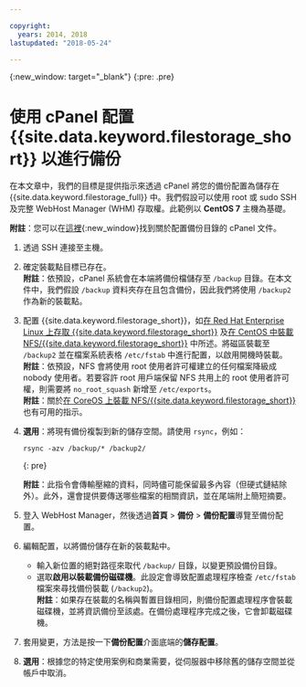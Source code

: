```yaml
---

copyright:
  years: 2014, 2018
lastupdated: "2018-05-24"

---
```

{:new_window: target="_blank"}
{:pre: .pre}
 
# 使用 cPanel 配置 {{site.data.keyword.filestorage_short}} 以進行備份

在本文章中，我們的目標是提供指示來透過 cPanel 將您的備份配置為儲存在 {{site.data.keyword.filestorage_full}} 中。我們假設可以使用 root 或 sudo SSH 及完整 WebHost Manager (WHM) 存取權。此範例以 **CentOS 7** 主機為基礎。

**附註**：您可以在[這裡](https://docs.cpanel.net/display/68Docs/Backup+Configuration#BackupConfiguration-ConfigureBackupDirectory){:new_window}找到關於配置備份目錄的 cPanel 文件。

1. 透過 SSH 連接至主機。

2. 確定裝載點目標已存在。<br />
   **附註**：依預設，cPanel 系統會在本端將備份檔儲存至 `/backup` 目錄。在本文件中，我們假設 `/backup` 資料夾存在且包含備份，因此我們將使用 `/backup2` 作為新的裝載點。
   
3. 配置 {{site.data.keyword.filestorage_short}}，如[在 Red Hat Enterprise Linux 上存取 {{site.data.keyword.filestorage_short}}](accessing-file-storage-linux.html) 及[在 CentOS 中裝載 NFS/{{site.data.keyword.filestorage_short}}](mounting-nsf-file-storage.html) 中所述。將磁區裝載至 `/backup2` 並在檔案系統表格 `/etc/fstab` 中進行配置，以啟用開機時裝載。<br />
   **附註**：依預設，NFS 會將使用 root 使用者許可權建立的任何檔案降級成 nobody 使用者。若要容許 root 用戶端保留 NFS 共用上的 root 使用者許可權，則需要將 `no_root_squash` 新增至 `/etc/exports`。<br />
   **附註**：關於[在 CoreOS 上裝載 NFS/{{site.data.keyword.filestorage_short}}](mounting-storage-coreos.html) 也有可用的指示。<br />

4. **選用**：將現有備份複製到新的儲存空間。請使用 `rsync`，例如：
   ```
   rsync -azv /backup/* /backup2/
   ```
   {: pre}
    
    **附註**：此指令會傳輸壓縮的資料，同時儘可能保留最多內容（但硬式鏈結除外）。此外，還會提供要傳送哪些檔案的相關資訊，並在尾端附上簡短摘要。
    
5. 登入 WebHost Manager，然後透過**首頁** > **備份** > **備份配置**導覽至備份配置。

6. 編輯配置，以將備份儲存在新的裝載點中。 
    - 輸入新位置的絕對路徑來取代 `/backup/` 目錄，以變更預設備份目錄。 
    - 選取**啟用以裝載備份磁碟機**。此設定會導致配置處理程序檢查 `/etc/fstab` 檔案來尋找備份裝載 (`/backup2`)。<br /> **附註**：如果存在裝載的名稱與暫置目錄相同，則備份配置處理程序會裝載磁碟機，並將資訊備份至該處。在備份處理程序完成之後，它會卸載磁碟機。 

7. 套用變更，方法是按一下**備份配置**介面底端的**儲存配置**。

8. **選用**：根據您的特定使用案例和商業需要，從伺服器中移除舊的儲存空間並從帳戶中取消。
